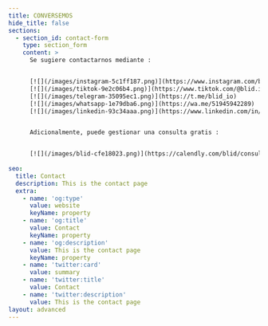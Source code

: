```yaml
---
title: CONVERSEMOS
hide_title: false
sections:
  - section_id: contact-form
    type: section_form
    content: >
      Se sugiere contactarnos mediante :


      [![](/images/instagram-5c1ff187.png)](https://www.instagram.com/blid.io/)       
      [![](/images/tiktok-9e2c06b4.png)](https://www.tiktok.com/@blid.io)        
      [![](/images/telegram-35095ec1.png)](https://t.me/blid_io)       
      [![](/images/whatsapp-1e79dba6.png)](https://wa.me/51945942289)        
      [![](/images/linkedin-93c34aaa.png)](https://www.linkedin.com/in/edwin-fernandez-grau/)


      Adicionalmente, puede gestionar una consulta gratis :


      [![](/images/blid-cfe18023.png)](https://calendly.com/blid/consulta)
    
seo:
  title: Contact
  description: This is the contact page
  extra:
    - name: 'og:type'
      value: website
      keyName: property
    - name: 'og:title'
      value: Contact
      keyName: property
    - name: 'og:description'
      value: This is the contact page
      keyName: property
    - name: 'twitter:card'
      value: summary
    - name: 'twitter:title'
      value: Contact
    - name: 'twitter:description'
      value: This is the contact page
layout: advanced
---
```

